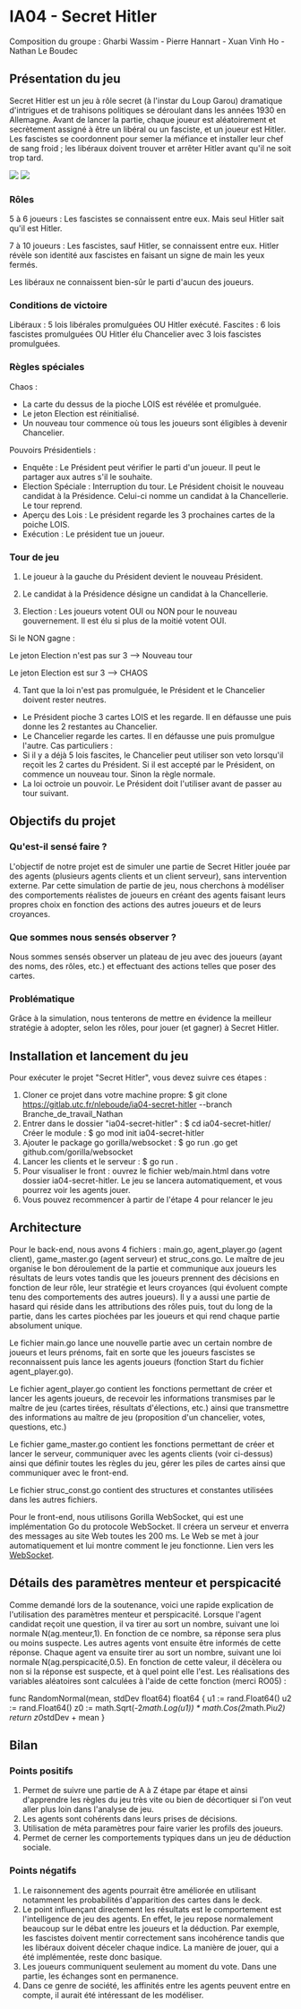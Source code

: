 # IA04 - Secret Hitler
Composition du groupe : Gharbi Wassim - Pierre Hannart - Xuan Vinh Ho - Nathan Le Boudec

## Présentation du jeu
Secret Hitler est un jeu à rôle secret (à l'instar du Loup Garou) dramatique d'intrigues et de trahisons politiques se déroulant dans les années 1930 en Allemagne. Avant de lancer la partie, chaque joueur est aléatoirement et secrètement assigné à être un libéral ou un fasciste, et un joueur est Hitler. Les fascistes se coordonnent pour semer la méfiance et installer leur chef de sang froid ; les libéraux doivent trouver et arrêter Hitler avant qu'il ne soit trop tard.

![](https://www.booksmith.com/sites/booksmith.com/files/styles/uc_product_full/public/SH_1.jpg?itok=EkNll-H7)
![](https://d1clhjx8k26u75.cloudfront.net/wp-content/uploads/2019/06/03170158/SecretHitlerBoardGameComponents.jpg)

### Rôles
5 à 6 joueurs : Les fascistes se connaissent entre eux. Mais seul Hitler sait qu'il est Hitler.

7 à 10 joueurs : Les fascistes, sauf Hitler, se connaissent entre eux. Hitler révèle son identité aux fascistes en faisant un signe de main les yeux fermés.

Les libéraux ne connaissent bien-sûr le parti d'aucun des joueurs.

### Conditions de victoire
Libéraux : 5 lois libérales promulguées OU Hitler exécuté.
Fascites : 6 lois fascistes promulguées OU Hitler élu Chancelier avec 3 lois fascistes promulguées.

### Règles spéciales
Chaos : 
- La carte du dessus de la pioche LOIS est révélée et promulguée.
- Le jeton Election est réinitialisé.
- Un nouveau tour commence où tous les joueurs sont éligibles à devenir Chancelier.

Pouvoirs Présidentiels :
- Enquête : Le Président peut vérifier le parti d'un joueur. Il peut le partager aux autres s'il le souhaite.
- Election Spéciale : Interruption du tour. Le Président choisit le nouveau candidat à la Présidence. Celui-ci nomme un candidat à la Chancellerie. Le tour reprend.
- Aperçu des Lois : Le président regarde les 3 prochaines cartes de la poiche LOIS.
- Exécution : Le président tue un joueur.

### Tour de jeu
1) Le joueur à la gauche du Président devient le nouveau Président.

2) Le candidat à la Présidence désigne un candidat à la Chancellerie.

3) Election : Les joueurs votent OUI ou NON pour le nouveau gouvernement. Il est élu si plus de la moitié votent OUI.

Si le NON gagne :

Le jeton Election n'est pas sur 3 --> Nouveau tour

Le jeton Election est sur 3 --> CHAOS

4) Tant que la loi n'est pas promulguée, le Président et le Chancelier doivent rester neutres.
- Le Président pioche 3 cartes LOIS et les regarde. Il en défausse une puis donne les 2 restantes au Chancelier.
- Le Chancelier regarde les cartes. Il en défausse une puis promulgue l'autre.
Cas particuliers :
- Si il y a déjà 5 lois fascites, le Chancelier peut utiliser son veto lorsqu'il reçoit les 2 cartes du Président. Si il est accepté par le Président, on commence un nouveau tour. Sinon la règle normale.
- La loi octroie un pouvoir. Le Président doit l'utiliser avant de passer au tour suivant.


## Objectifs du projet

### Qu'est-il sensé faire ?

L'objectif de notre projet est de simuler une partie de Secret Hitler jouée par des agents (plusieurs agents clients et un client serveur), sans intervention externe.
Par cette simulation de partie de jeu, nous cherchons à modéliser des comportements réalistes de joueurs en créant des agents faisant leurs propres choix en fonction des actions des autres joueurs et de leurs croyances.

### Que sommes nous sensés observer ?

Nous sommes sensés observer un plateau de jeu avec des joueurs (ayant des noms, des rôles, etc.) et effectuant des actions telles que poser des cartes.

### Problématique

Grâce à la simulation, nous tenterons de mettre en évidence la meilleur stratégie à adopter, selon les rôles, pour jouer (et gagner) à Secret Hitler.

## Installation et lancement du jeu
Pour exécuter le projet "Secret Hitler", vous devez suivre ces étapes :
1. Cloner ce projet dans votre machine propre: $ git clone https://gitlab.utc.fr/nleboude/ia04-secret-hitler --branch Branche_de_travail_Nathan
2. Entrer dans le dossier "ia04-secret-hitler" : $ cd ia04-secret-hitler/
Créer le module : $ go mod init ia04-secret-hitler
3. Ajouter le package go gorilla/websocket : $ go run .go get github.com/gorilla/websocket
4. Lancer les clients et le serveur : $ go run .  
5. Pour visualiser le front : ouvrez le fichier web/main.html dans votre dossier ia04-secret-hitler. Le jeu se lancera automatiquement, et vous pourrez voir les agents jouer.
6. Vous pouvez recommencer à partir de l'étape 4 pour relancer le jeu 

## Architecture
Pour le back-end, nous avons 4 fichiers : main.go, agent_player.go (agent client), game_master.go (agent serveur) et struc_cons.go.
Le maître de jeu organise le bon déroulement de la partie et communique aux joueurs les résultats de leurs votes tandis que les joueurs prennent des décisions en fonction de leur rôle, leur stratégie et leurs croyances (qui évoluent compte tenu des comportements des autres joueurs). Il y a aussi une partie de hasard qui réside dans les attributions des rôles puis, tout du long de la partie, dans les cartes piochées par les joueurs et qui rend chaque partie absolument unique.

Le fichier main.go lance une nouvelle partie avec un certain nombre de joueurs et leurs prénoms, fait en sorte que les joueurs fascistes se reconnaissent puis lance les agents joueurs (fonction Start du fichier agent_player.go).

Le fichier agent_player.go contient les fonctions permettant de créer et lancer les agents joueurs, de recevoir les informations transmises par le maître de jeu (cartes tirées, résultats d'élections, etc.) ainsi que transmettre des informations au maître de jeu (proposition d'un chancelier, votes, questions, etc.)

Le fichier game_master.go contient les fonctions permettant de créer et lancer le serveur, communiquer avec les agents clients (voir ci-dessus) ainsi que définir toutes les règles du jeu, gérer les piles de cartes ainsi que communiquer avec le front-end.

Le fichier struc_const.go contient des structures et constantes utilisées dans les autres fichiers.


Pour le front-end, nous utilisons Gorilla WebSocket, qui est une implémentation Go du protocole WebSocket. Il créera un serveur et enverra des messages au site Web toutes les 200 ms. Le Web se met à jour automatiquement et lui montre comment le jeu fonctionne. 
Lien vers les [WebSocket](https://github.com/gorilla/websocket).

## Détails des paramètres menteur et perspicacité

Comme demandé lors de la soutenance, voici une rapide explication de l'utilisation des paramètres menteur et perspicacité.
Lorsque l'agent candidat reçoit une question, il va tirer au sort un nombre, suivant une loi normale N(ag.menteur,1). En fonction de ce nombre, sa réponse sera plus ou moins suspecte.
Les autres agents vont ensuite être informés de cette réponse. Chaque agent va ensuite tirer au sort un nombre, suivant une loi normale N(ag.perspicacité,0.5). En fonction de cette valeur, il décèlera ou non si la réponse est suspecte, et à quel point elle l'est.
Les réalisations des variables aléatoires sont calculées à l'aide de cette fonction (merci RO05) :

func RandomNormal(mean, stdDev float64) float64 {
	u1 := rand.Float64()
	u2 := rand.Float64()
	z0 := math.Sqrt(-2*math.Log(u1)) * math.Cos(2*math.Pi*u2)
	return z0*stdDev + mean
}

## Bilan

### Points positifs
1. Permet de suivre une partie de A à Z étape par étape et ainsi d'apprendre les règles du jeu très vite ou bien de décortiquer si l'on veut aller plus loin dans l'analyse de jeu.
2. Les agents sont cohérents dans leurs prises de décisions.
3. Utilisation de méta paramètres pour faire varier les profils des joueurs.
4. Permet de cerner les comportements typiques dans un jeu de déduction sociale.

### Points négatifs
1. Le raisonnement des agents pourrait être améliorée en utilisant notamment les probabilités d'apparition des cartes dans le deck.
2. Le point influençant directement les résultats est le comportement est l'intelligence de jeu des agents. En effet, le jeu repose normalement beaucoup sur le débat entre les joueurs et la déduction. Par exemple, les fascistes doivent mentir correctement sans incohérence tandis que les libéraux doivent déceler chaque indice. La manière de jouer, qui a été implémentée, reste donc basique.
3. Les joueurs communiquent seulement au moment du vote. Dans une partie, les échanges sont en permanence.
4. Dans ce genre de société, les affinités entre les agents peuvent entre en compte, il aurait été intéressant de les modéliser.
